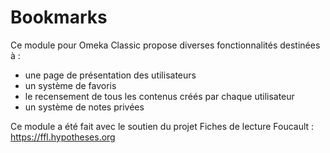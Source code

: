 # Bookmarks

Ce module pour Omeka Classic propose diverses fonctionnalités destinées à :

- une page de présentation des utilisateurs
- un système de favoris
- le recensement de tous les contenus créés par chaque utilisateur
- un système de notes privées

Ce module a été fait avec le soutien du projet Fiches de lecture Foucault :
https://ffl.hypotheses.org